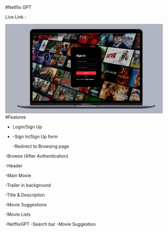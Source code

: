 #Netflix GPT

Live Link : 

 ![](https://github.com/VikramSingh39/Netflix-GPT/blob/main/public/Netflix%20signIn%20page.png)
#Features
 - Login/Sign Up
 -   
   -Sign In/Sign Up form

   -Redirect to Browsing page

-Browse (After Authentication)

  -Header

  -Main Movie

   -Trailer in background

   -Title & Description

   -Movie Suggestions

   -Movie Lists


-NetflixGPT
    -Search bar
    -Movie Suggestion



